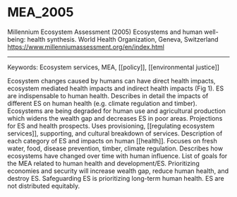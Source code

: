 # MEA_2005

Millennium Ecosystem Assessment (2005) Ecosystems and human well-being: health synthesis. World Health Organization, Geneva, Switzerland <https://www.millenniumassessment.org/en/index.html> 



---

Keywords: Ecosystem services, MEA, [[policy]], [[environmental justice]]	  

Ecosystem changes caused by humans can have direct health impacts, ecosystem mediated health impacts and indirect health impacts (Fig 1). ES are indispensable to human health. Describes in detail the impacts of different ES on human health (e.g. climate regulation and timber). Ecosystems are being degraded for human use and agricultural production which widens the wealth gap and decreases ES in poor areas. Projections for ES and health prospects. Uses provisioning, [[regulating ecosystem services]], supporting, and cultural breakdown of services. Description of each category of ES and impacts on human [[health]]. Focuses on fresh water, food, disease prevention, timber, climate regulation. Describes how ecosystems have changed over time with human influence. List of goals for the MEA related to human health and development/ES. Prioritizing economies and security will increase wealth gap, reduce human health, and destroy ES. Safeguarding ES is prioritizing long-term human health. ES are not distributed equitably. 
